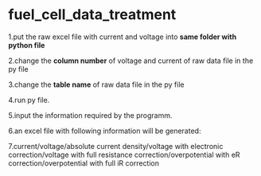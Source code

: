# fuel_cell_data_treatment
1.put the raw excel file with current and voltage into **same folder with python file**

2.change the **column number** of voltage and current of raw data file in the py file

3.change the **table name** of raw data file in the py file

4.run py file.

5.input the information required by the programm. 

6.an excel file with following information will be generated:

7.current/voltage/absolute current density/voltage with electronic correction/voltage with full resistance correction/overpotential with eR correction/overpotential with full iR correction

